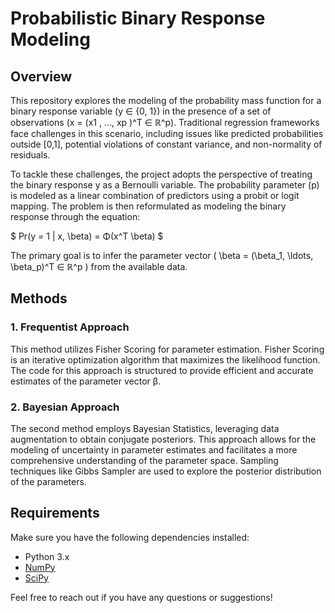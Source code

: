 # Probabilistic Binary Response Modeling

## Overview

This repository explores the modeling of the probability mass function for a binary response variable (y ∈ {0, 1}) in the presence of a set of observations (x = (x1 , ..., xp )^T ∈ ℝ^p). Traditional regression frameworks face challenges in this scenario, including issues like predicted probabilities outside [0,1], potential violations of constant variance, and non-normality of residuals.

To tackle these challenges, the project adopts the perspective of treating the binary response y as a Bernoulli variable. The probability parameter (p) is modeled as a linear combination of predictors using a probit or logit mapping. The problem is then reformulated as modeling the binary response through the equation:

$ Pr(y = 1 | x, \beta) = Φ(x^T \beta) $


The primary goal is to infer the parameter vector \( \beta = (\beta_1, \ldots, \beta_p)^T ∈ ℝ^p \) from the available data.

## Methods

### 1. Frequentist Approach

This method utilizes Fisher Scoring for parameter estimation. Fisher Scoring is an iterative optimization algorithm that maximizes the likelihood function. The code for this approach is structured to provide efficient and accurate estimates of the parameter vector β.

### 2. Bayesian Approach

The second method employs Bayesian Statistics, leveraging data augmentation to obtain conjugate posteriors. This approach allows for the modeling of uncertainty in parameter estimates and facilitates a more comprehensive understanding of the parameter space. Sampling techniques like Gibbs Sampler are used to explore the posterior distribution of the parameters.

## Requirements

Make sure you have the following dependencies installed:

- Python 3.x
- [NumPy](https://numpy.org/)
- [SciPy](https://www.scipy.org/)

Feel free to reach out if you have any questions or suggestions!

